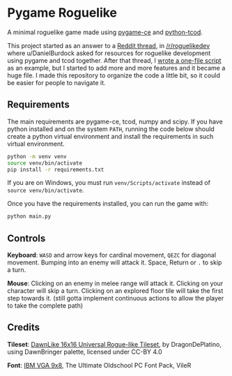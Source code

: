 # Pygame Roguelike

A minimal roguelike game made using
[pygame-ce](https://pyga.me) and
[python-tcod](https://python-tcod.readthedocs.io/).

This project started as an answer to a
[Reddit thread](https://www.reddit.com/r/roguelikedev/comments/1f4x1uz/trying_to_find_resources_for_learning_pygame_tcod/),
in [/r/roguelikedev](https://www.reddit.com/r/roguelikedev)
where u/DanielBurdock asked for resources for roguelike development using
pygame and tcod together.
After that thread, I
[wrote a one-file script](https://pastebin.com/4yBWGUA6)
as an example, but I started to
add more and more features and it became a huge file.
I made this repository to organize the code a little bit,
so it could be easier for people to navigate it.

## Requirements

The main requirements are pygame-ce, tcod, numpy and scipy.
If you have python installed and on the system `PATH`,
running the code below should create a python virtual environment
and install the requirements in such virtual environment.

```sh
python -m venv venv
source venv/bin/activate
pip install -r requirements.txt
```

If you are on Windows, you must run `venv/Scripts/activate` instead of `source venv/bin/activate`.

Once you have the requirements installed, you can run the game with:

```sh
python main.py
```

## Controls

**Keyboard**:
`WASD` and arrow keys for cardinal movement,
`QEZC` for diagonal movement.
Bumping into an enemy will attack it.
Space, Return or `.` to skip a turn.

**Mouse**:
Clicking on an enemy in melee range will attack it.
Clicking on your character will skip a turn.
Clicking on an explored floor tile will take the first step towards it.
(still gotta implement continuous actions to allow the player to take the complete path)

## Credits

**Tileset**:
[DawnLike 16x16 Universal Rogue-like Tileset](https://opengameart.org/content/dawnlike-16x16-universal-rogue-like-tileset-v181),
by DragonDePlatino, using DawnBringer palette, licensed under CC-BY 4.0

**Font**:
[IBM VGA 9x8](https://int10h.org/oldschool-pc-fonts/fontlist/font?ibm_vga_9x8),
The Ultimate Oldschool PC Font Pack, VileR
